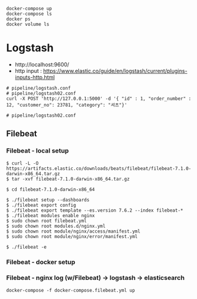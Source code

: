 ```
docker-compose up
docker-compose ls
docker ps
docker volume ls
```


# Logstash
- http://localhost:9600/
- http input : https://www.elastic.co/guide/en/logstash/current/plugins-inputs-http.html

```
# pipeline/logstash.conf
# pipeline/logstash02.conf
curl -X POST 'http://127.0.0.1:5000' -d '{ "id" : 1, "order_number" : 12, "customer_no": 23781, "category": "셔츠"}'

# pipeline/logstash02.conf
```


## Filebeat

### Filebeat - local setup
```
$ curl -L -O https://artifacts.elastic.co/downloads/beats/filebeat/filebeat-7.1.0-darwin-x86_64.tar.gz
$ tar -xvf filebeat-7.1.0-darwin-x86_64.tar.gz

$ cd filebeat-7.1.0-darwin-x86_64

$ ./filebeat setup --dashboards
$ ./filebeat export config
$ ./filebeat export template --es.version 7.6.2 --index filebeat-*
$ ./filebeat modules enable nginx
$ sudo chown root filebeat.yml
$ sudo chown root modules.d/nginx.yml
$ sudo chown root module/nginx/access/manifest.yml
$ sudo chown root module/nginx/error/manifest.yml

$ ./filebeat -e

```
### Filebeat - docker setup


### Filebeat - nginx log (w/Filebeat) -> logstash -> elasticsearch
```
docker-compose -f docker-compose.filebeat.yml up
```